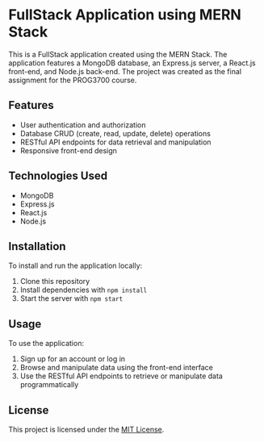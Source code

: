 # FullStack Application using MERN Stack

This is a FullStack application created using the MERN Stack. The application features a MongoDB database, an Express.js server, a React.js front-end, and Node.js back-end. The project was created as the final assignment for the PROG3700 course.

## Features

- User authentication and authorization
- Database CRUD (create, read, update, delete) operations
- RESTful API endpoints for data retrieval and manipulation
- Responsive front-end design

## Technologies Used

- MongoDB
- Express.js
- React.js
- Node.js

## Installation

To install and run the application locally:

1. Clone this repository
2. Install dependencies with `npm install`
3. Start the server with `npm start`

## Usage

To use the application:

1. Sign up for an account or log in
2. Browse and manipulate data using the front-end interface
3. Use the RESTful API endpoints to retrieve or manipulate data programmatically


## License

This project is licensed under the [MIT License](https://opensource.org/licenses/MIT).
